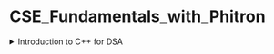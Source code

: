 # CSE_Fundamentals_with_Phitron
<details><summary>Introduction to C++ for DSA</summary><blockquote>
  <details><summary>1-4 Setprecision in C++</summary><blockquote>
    Since a format specifier does not exist in C++, how can we set precision in a float value? For instance, If we want to shrink 2.568741 to 2.57, how can we do it?
    The method is as follows-
      
    float a;
    cin >> a;
    cout << fixed << setprecision(2) << a;
    
  </blockquote></details>
  <details><summary>1-6 min() and max() Built-in function in C++</summary><blockquote>
   In C++, the min() and max() functions can be used to find the minimum and maximum values between two or more variables. Here are two example usages:
    
   **For Two Numbers:**
    
    int minimumValue = min(a, b);
    int maximumValue = max(a, b);
   
   **For More Than Two Numbers:**
    
    int minimumValue = min({a, b, c});
    int maximumValue = max({a, b, c});
    
   Time Complexity - O(1)
    
  </blockquote></details>
    
  <details><summary>1-7 swap() Built-in Function in C++</summary><blockquote>
    The swap() function in C++ is used to exchange the values of two variables.
    Syntax-
      
    swap(a, b);
    
  </blockquote></details>
  <details><summary>1-8 String Input and Output in C++</summary><blockquote>
    cin object reads input until the next whitespace character (e.g., space, tab, or newline). To read an entire line of input, we can use getline()
    
   **Syntax 1-**
    
    char S[100];
    cin.getline(S, 100);
    
   **Syntax 2-**
    
    string S;
    getline(cin, S);
    
   It's important to note that getline() reads input until a newline character is encountered, but it discards the newline character itself. If you need to process the newline character, you can use ***cin.ignore()*** or handle it separately.
    
  </blockquote></details>
    
  <details><summary>2-3 Create Dynamic Array</summary><blockquote>
    To create a dynamic array in C++, we can use pointers and allocate memory on the heap using the new operator. Here's an example of creating a dynamic array:
      
    int* dynamicArray = new int[size];
    
  </blockquote></details>

  
</blockquote></details>
